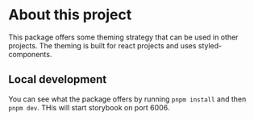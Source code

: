 # About this project

This package offers some theming strategy that can be used in other projects.
The theming is built for react projects and uses styled-components.

## Local development

You can see what the package offers by running `pnpm install` and then `pnpm dev`. THis will start storybook on port 6006.
